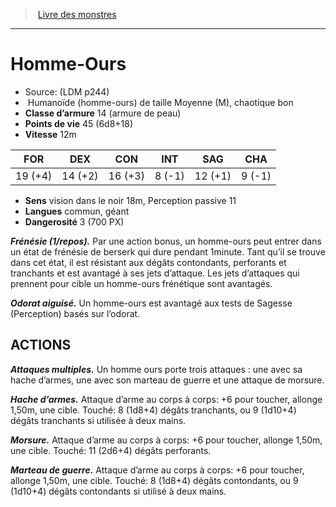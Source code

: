 ﻿> [Livre des monstres](tome_of_beasts.md)

---

# Homme-Ours

- Source: (LDM p244)
-  Humanoïde (homme-ours) de taille Moyenne (M), chaotique bon
- **Classe d’armure** 14 (armure de peau)
- **Points de vie** 45 (6d8+18)
- **Vitesse** 12m

|FOR|DEX|CON|INT|SAG|CHA|
|---|---|---|---|---|---|
|19 (+4)|14 (+2)|16 (+3)|8 (-1)|12 (+1)|9 (-1)|

- **Sens** vision dans le noir 18m, Perception passive 11
- **Langues** commun, géant
- **Dangerosité** 3 (700 PX)

**_Frénésie (1/repos)._** Par une action bonus, un homme-ours peut entrer dans un état de frénésie de berserk qui dure pendant 1minute. Tant qu’il se trouve dans cet état, il est résistant aux dégâts contondants, perforants et tranchants et est avantagé à ses jets d’attaque. Les jets d’attaques qui prennent pour cible un homme-ours frénétique sont avantagés.

**_Odorat aiguisé._** Un homme-ours est avantagé aux tests de Sagesse (Perception) basés sur l’odorat.

## ACTIONS

**_Attaques multiples._** Un homme ours porte trois attaques : une avec sa hache d’armes, une avec son marteau de guerre et une attaque de morsure.

**_Hache d’armes._** Attaque d’arme au corps à corps: +6 pour toucher, allonge 1,50m, une cible. Touché: 8 (1d8+4) dégâts tranchants, ou 9 (1d10+4) dégâts tranchants si utilisée à deux mains.

**_Morsure._** Attaque d’arme au corps à corps: +6 pour toucher, allonge 1,50m, une cible. Touché: 11 (2d6+4) dégâts perforants.

**_Marteau de guerre._** Attaque d’arme au corps à corps: +6 pour toucher, allonge 1,50m, une cible. Touché: 8 (1d8+4) dégâts contondants, ou 9 (1d10+4) dégâts contondants si utilisé à deux mains.

